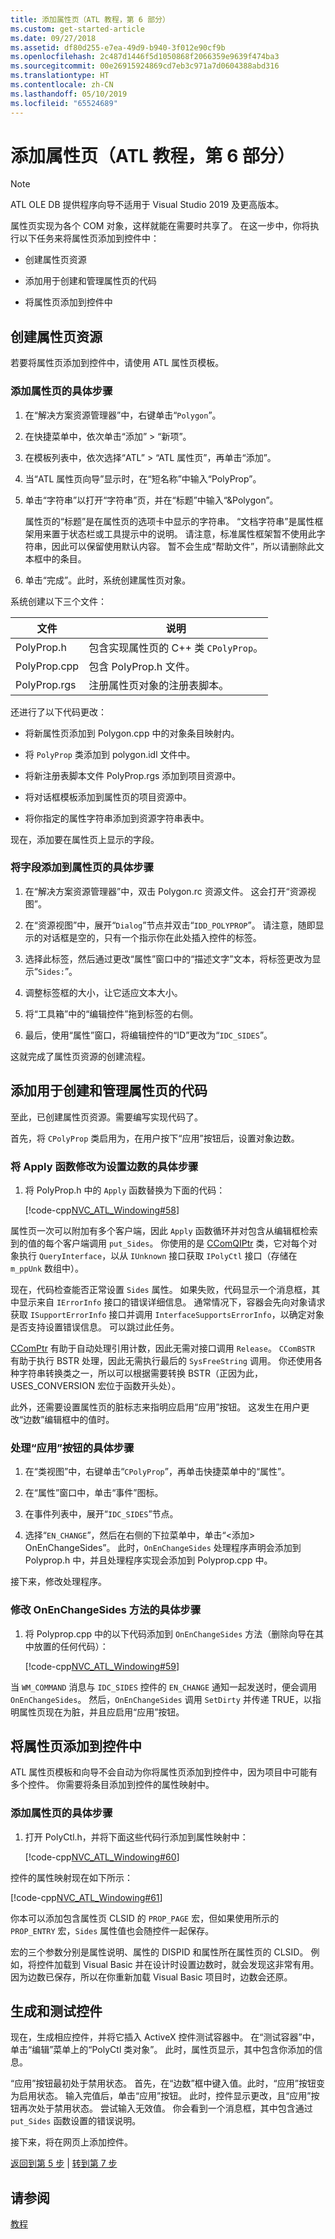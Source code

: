 ```yaml
---
title: 添加属性页（ATL 教程，第 6 部分）
ms.custom: get-started-article
ms.date: 09/27/2018
ms.assetid: df80d255-e7ea-49d9-b940-3f012e90cf9b
ms.openlocfilehash: 2c487d1446f5d1050868f2066359e9639f474ba3
ms.sourcegitcommit: 00e26915924869cd7eb3c971a7d0604388abd316
ms.translationtype: HT
ms.contentlocale: zh-CN
ms.lasthandoff: 05/10/2019
ms.locfileid: "65524689"
---
```

# <a name="adding-a-property-page-atl-tutorial-part-6"></a>添加属性页（ATL 教程，第 6 部分）

> [!NOTE] 
> ATL OLE DB 提供程序向导不适用于 Visual Studio 2019 及更高版本。

属性页实现为各个 COM 对象，这样就能在需要时共享了。 在这一步中，你将执行以下任务来将属性页添加到控件中：

- 创建属性页资源

- 添加用于创建和管理属性页的代码

- 将属性页添加到控件中

## <a name="creating-the-property-page-resource"></a>创建属性页资源

若要将属性页添加到控件中，请使用 ATL 属性页模板。

### <a name="to-add-a-property-page"></a>添加属性页的具体步骤

1. 在“解决方案资源管理器”中，右键单击“`Polygon`”。

1. 在快捷菜单中，依次单击“添加” > “新项”。

1. 在模板列表中，依次选择“ATL” > “ATL 属性页”，再单击“添加”。

1. 当“ATL 属性页向导”显示时，在“短名称”中输入“PolyProp”。

1. 单击“字符串”以打开“字符串”页，并在“标题”中输入“&Polygon”。

   属性页的“标题”是在属性页的选项卡中显示的字符串。 “文档字符串”是属性框架用来置于状态栏或工具提示中的说明。 请注意，标准属性框架暂不使用此字符串，因此可以保留使用默认内容。 暂不会生成“帮助文件”，所以请删除此文本框中的条目。

1. 单击“完成”。此时，系统创建属性页对象。

系统创建以下三个文件：

|文件|说明|
|----------|-----------------|
|PolyProp.h|包含实现属性页的 C++ 类 `CPolyProp`。|
|PolyProp.cpp|包含 PolyProp.h 文件。|
|PolyProp.rgs|注册属性页对象的注册表脚本。|

还进行了以下代码更改：

- 将新属性页添加到 Polygon.cpp 中的对象条目映射内。

- 将 `PolyProp` 类添加到 polygon.idl 文件中。

- 将新注册表脚本文件 PolyProp.rgs 添加到项目资源中。

- 将对话框模板添加到属性页的项目资源中。

- 将你指定的属性字符串添加到资源字符串表中。

现在，添加要在属性页上显示的字段。

### <a name="to-add-fields-to-the-property-page"></a>将字段添加到属性页的具体步骤

1. 在“解决方案资源管理器”中，双击 Polygon.rc 资源文件。 这会打开“资源视图”。

1. 在“资源视图”中，展开“`Dialog`”节点并双击“`IDD_POLYPROP`”。 请注意，随即显示的对话框是空的，只有一个指示你在此处插入控件的标签。

1. 选择此标签，然后通过更改“属性”窗口中的“描述文字”文本，将标签更改为显示“`Sides:`”。

1. 调整标签框的大小，让它适应文本大小。

1. 将“工具箱”中的“编辑控件”拖到标签的右侧。

1. 最后，使用“属性”窗口，将编辑控件的“ID”更改为“`IDC_SIDES`”。

这就完成了属性页资源的创建流程。

## <a name="adding-code-to-create-and-manage-the-property-page"></a>添加用于创建和管理属性页的代码

至此，已创建属性页资源。需要编写实现代码了。

首先，将 `CPolyProp` 类启用为，在用户按下“应用”按钮后，设置对象边数。

### <a name="to-modify-the-apply-function-to-set-the-number-of-sides"></a>将 Apply 函数修改为设置边数的具体步骤

1. 将 PolyProp.h 中的 `Apply` 函数替换为下面的代码：

    [!code-cpp[NVC_ATL_Windowing#58](../atl/codesnippet/cpp/adding-a-property-page-atl-tutorial-part-6_1.h)]

属性页一次可以附加有多个客户端，因此 `Apply` 函数循环并对包含从编辑框检索到的值的每个客户端调用 `put_Sides`。 你使用的是 [CComQIPtr](../atl/reference/ccomqiptr-class.md) 类，它对每个对象执行 `QueryInterface`，以从 `IUnknown` 接口获取 `IPolyCtl` 接口（存储在 `m_ppUnk` 数组中）。

现在，代码检查能否正常设置 `Sides` 属性。 如果失败，代码显示一个消息框，其中显示来自 `IErrorInfo` 接口的错误详细信息。 通常情况下，容器会先向对象请求获取 `ISupportErrorInfo` 接口并调用 `InterfaceSupportsErrorInfo`，以确定对象是否支持设置错误信息。 可以跳过此任务。

[CComPtr](../atl/reference/ccomptr-class.md) 有助于自动处理引用计数，因此无需对接口调用 `Release`。 `CComBSTR` 有助于执行 BSTR 处理，因此无需执行最后的 `SysFreeString` 调用。 你还使用各种字符串转换类之一，所以可以根据需要转换 BSTR（正因为此，USES_CONVERSION 宏位于函数开头处）。

此外，还需要设置属性页的脏标志来指明应启用“应用”按钮。 这发生在用户更改“边数”编辑框中的值时。

### <a name="to-handle-the-apply-button"></a>处理“应用”按钮的具体步骤

1. 在“类视图”中，右键单击“`CPolyProp`”，再单击快捷菜单中的“属性”。

1. 在“属性”窗口中，单击“事件”图标。

1. 在事件列表中，展开“`IDC_SIDES`”节点。

1. 选择“`EN_CHANGE`”，然后在右侧的下拉菜单中，单击“\<添加> OnEnChangeSides”。 此时，`OnEnChangeSides` 处理程序声明会添加到 Polyprop.h 中，并且处理程序实现会添加到 Polyprop.cpp 中。

接下来，修改处理程序。

### <a name="to-modify-the-onenchangesides-method"></a>修改 OnEnChangeSides 方法的具体步骤

1. 将 Polyprop.cpp 中的以下代码添加到 `OnEnChangeSides` 方法（删除向导在其中放置的任何代码）：

    [!code-cpp[NVC_ATL_Windowing#59](../atl/codesnippet/cpp/adding-a-property-page-atl-tutorial-part-6_2.cpp)]

当 `WM_COMMAND` 消息与 `IDC_SIDES` 控件的 `EN_CHANGE` 通知一起发送时，便会调用 `OnEnChangeSides`。 然后，`OnEnChangeSides` 调用 `SetDirty` 并传递 TRUE，以指明属性页现在为脏，并且应启用“应用”按钮。

## <a name="adding-the-property-page-to-the-control"></a>将属性页添加到控件中

ATL 属性页模板和向导不会自动为你将属性页添加到控件中，因为项目中可能有多个控件。 你需要将条目添加到控件的属性映射中。

### <a name="to-add-the-property-page"></a>添加属性页的具体步骤

1. 打开 PolyCtl.h，并将下面这些代码行添加到属性映射中：

    [!code-cpp[NVC_ATL_Windowing#60](../atl/codesnippet/cpp/adding-a-property-page-atl-tutorial-part-6_3.h)]

控件的属性映射现在如下所示：

[!code-cpp[NVC_ATL_Windowing#61](../atl/codesnippet/cpp/adding-a-property-page-atl-tutorial-part-6_4.h)]

你本可以添加包含属性页 CLSID 的 `PROP_PAGE` 宏，但如果使用所示的 `PROP_ENTRY` 宏，`Sides` 属性值也会随控件一起保存。

宏的三个参数分别是属性说明、属性的 DISPID 和属性所在属性页的 CLSID。 例如，将控件加载到 Visual Basic 并在设计时设置边数时，就会发现这非常有用。 因为边数已保存，所以在你重新加载 Visual Basic 项目时，边数会还原。

## <a name="building-and-testing-the-control"></a>生成和测试控件

现在，生成相应控件，并将它插入 ActiveX 控件测试容器中。 在“测试容器”中，单击“编辑”菜单上的“PolyCtl 类对象”。 此时，属性页显示，其中包含你添加的信息。

“应用”按钮最初处于禁用状态。 首先，在“边数”框中键入值。此时，“应用”按钮变为启用状态。 输入完值后，单击“应用”按钮。 此时，控件显示更改，且“应用”按钮再次处于禁用状态。 尝试输入无效值。 你会看到一个消息框，其中包含通过 `put_Sides` 函数设置的错误说明。

接下来，将在网页上添加控件。

[返回到第 5 步](../atl/adding-an-event-atl-tutorial-part-5.md) &#124; [转到第 7 步](../atl/putting-the-control-on-a-web-page-atl-tutorial-part-7.md)

## <a name="see-also"></a>请参阅

[教程](../atl/active-template-library-atl-tutorial.md)
